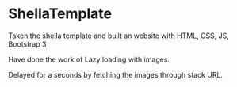 # ShellaTemplate
Taken the shella template and built an website with HTML, CSS, JS, Bootstrap 3

Have done the work of Lazy loading with images.

Delayed for a seconds by fetching the images through stack URL.
